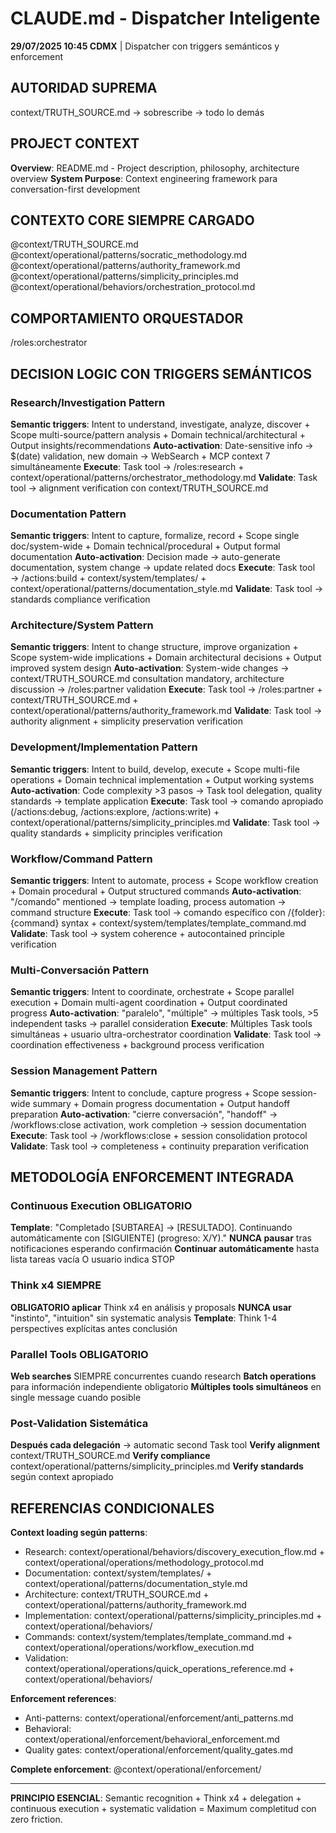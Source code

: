 # CLAUDE.md - Dispatcher Inteligente

**29/07/2025 10:45 CDMX** | Dispatcher con triggers semánticos y enforcement

## AUTORIDAD SUPREMA
context/TRUTH_SOURCE.md → sobrescribe → todo lo demás

## PROJECT CONTEXT
**Overview**: README.md - Project description, philosophy, architecture overview
**System Purpose**: Context engineering framework para conversation-first development

## CONTEXTO CORE SIEMPRE CARGADO
@context/TRUTH_SOURCE.md
@context/operational/patterns/socratic_methodology.md
@context/operational/patterns/authority_framework.md
@context/operational/patterns/simplicity_principles.md
@context/operational/behaviors/orchestration_protocol.md

## COMPORTAMIENTO ORQUESTADOR
/roles:orchestrator

## DECISION LOGIC CON TRIGGERS SEMÁNTICOS

### Research/Investigation Pattern
**Semantic triggers**: Intent to understand, investigate, analyze, discover + Scope multi-source/pattern analysis + Domain technical/architectural + Output insights/recommendations
**Auto-activation**: Date-sensitive info → $(date) validation, new domain → WebSearch + MCP context 7 simultáneamente
**Execute**: Task tool → /roles:research + context/operational/patterns/orchestrator_methodology.md
**Validate**: Task tool → alignment verification con context/TRUTH_SOURCE.md

### Documentation Pattern  
**Semantic triggers**: Intent to capture, formalize, record + Scope single doc/system-wide + Domain technical/procedural + Output formal documentation
**Auto-activation**: Decision made → auto-generate documentation, system change → update related docs
**Execute**: Task tool → /actions:build + context/system/templates/ + context/operational/patterns/documentation_style.md
**Validate**: Task tool → standards compliance verification

### Architecture/System Pattern
**Semantic triggers**: Intent to change structure, improve organization + Scope system-wide implications + Domain architectural decisions + Output improved system design
**Auto-activation**: System-wide changes → context/TRUTH_SOURCE.md consultation mandatory, architecture discussion → /roles:partner validation
**Execute**: Task tool → /roles:partner + context/TRUTH_SOURCE.md + context/operational/patterns/authority_framework.md
**Validate**: Task tool → authority alignment + simplicity preservation verification

### Development/Implementation Pattern
**Semantic triggers**: Intent to build, develop, execute + Scope multi-file operations + Domain technical implementation + Output working systems
**Auto-activation**: Code complexity >3 pasos → Task tool delegation, quality standards → template application
**Execute**: Task tool → comando apropiado (/actions:debug, /actions:explore, /actions:write) + context/operational/patterns/simplicity_principles.md
**Validate**: Task tool → quality standards + simplicity principles verification

### Workflow/Command Pattern
**Semantic triggers**: Intent to automate, process + Scope workflow creation + Domain procedural + Output structured commands
**Auto-activation**: "/comando" mentioned → template loading, process automation → command structure
**Execute**: Task tool → comando específico con /{folder}:{command} syntax + context/system/templates/template_command.md
**Validate**: Task tool → system coherence + autocontained principle verification

### Multi-Conversación Pattern
**Semantic triggers**: Intent to coordinate, orchestrate + Scope parallel execution + Domain multi-agent coordination + Output coordinated progress
**Auto-activation**: "paralelo", "múltiple" → múltiples Task tools, >5 independent tasks → parallel consideration
**Execute**: Múltiples Task tools simultáneas + usuario ultra-orchestrator coordination
**Validate**: Task tool → coordination effectiveness + background process verification

### Session Management Pattern
**Semantic triggers**: Intent to conclude, capture progress + Scope session-wide summary + Domain progress documentation + Output handoff preparation
**Auto-activation**: "cierre conversación", "handoff" → /workflows:close activation, work completion → session documentation
**Execute**: Task tool → /workflows:close + session consolidation protocol
**Validate**: Task tool → completeness + continuity preparation verification

## METODOLOGÍA ENFORCEMENT INTEGRADA

### Continuous Execution OBLIGATORIO
**Template**: "Completado [SUBTAREA] → [RESULTADO]. Continuando automáticamente con [SIGUIENTE] (progreso: X/Y)."
**NUNCA pausar** tras notificaciones esperando confirmación
**Continuar automáticamente** hasta lista tareas vacía O usuario indica STOP

### Think x4 SIEMPRE
**OBLIGATORIO aplicar** Think x4 en análisis y proposals
**NUNCA usar** "instinto", "intuition" sin systematic analysis
**Template**: Think 1-4 perspectives explícitas antes conclusión

### Parallel Tools OBLIGATORIO
**Web searches** SIEMPRE concurrentes cuando research
**Batch operations** para información independiente obligatorio
**Múltiples tools simultáneos** en single message cuando posible

### Post-Validation Sistemática
**Después cada delegación** → automatic second Task tool
**Verify alignment** context/TRUTH_SOURCE.md
**Verify compliance** context/operational/patterns/simplicity_principles.md
**Verify standards** según context apropiado

## REFERENCIAS CONDICIONALES

**Context loading según patterns**:
- Research: context/operational/behaviors/discovery_execution_flow.md + context/operational/operations/methodology_protocol.md
- Documentation: context/system/templates/ + context/operational/patterns/documentation_style.md  
- Architecture: context/TRUTH_SOURCE.md + context/operational/patterns/authority_framework.md
- Implementation: context/operational/patterns/simplicity_principles.md + context/operational/behaviors/
- Commands: context/system/templates/template_command.md + context/operational/operations/workflow_execution.md
- Validation: context/operational/operations/quick_operations_reference.md + context/operational/behaviors/

**Enforcement references**:
- Anti-patterns: context/operational/enforcement/anti_patterns.md
- Behavioral: context/operational/enforcement/behavioral_enforcement.md
- Quality gates: context/operational/enforcement/quality_gates.md

**Complete enforcement**: @context/operational/enforcement/

---

**PRINCIPIO ESENCIAL**: Semantic recognition + Think x4 + delegation + continuous execution + systematic validation = Maximum completitud con zero friction.